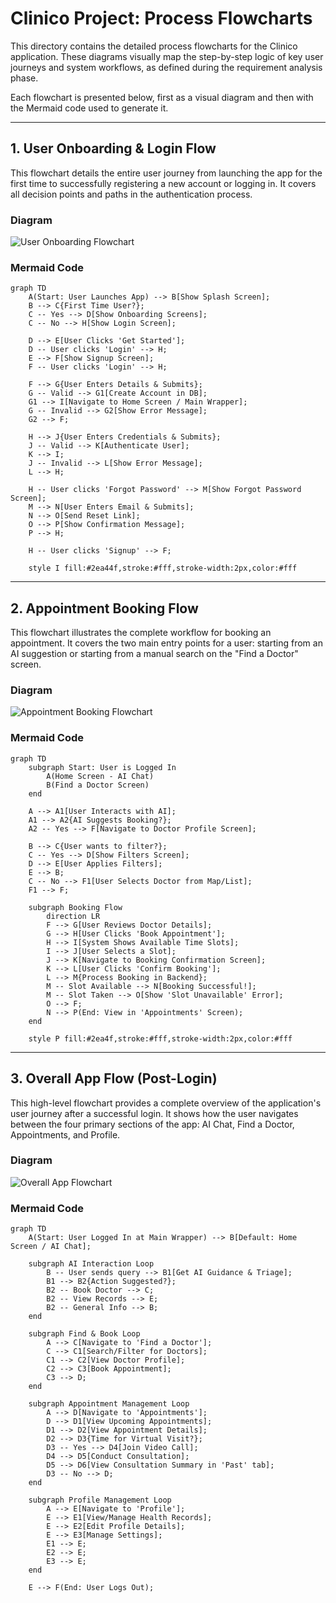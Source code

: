 # Clinico Project: Process Flowcharts

This directory contains the detailed process flowcharts for the Clinico application. These diagrams visually map the step-by-step logic of key user journeys and system workflows, as defined during the requirement analysis phase.

Each flowchart is presented below, first as a visual diagram and then with the Mermaid code used to generate it.

---

## 1. User Onboarding & Login Flow

This flowchart details the entire user journey from launching the app for the first time to successfully registering a new account or logging in. It covers all decision points and paths in the authentication process.

### Diagram
![User Onboarding Flowchart](user_onboarding_flow.svg)

### Mermaid Code
```mermaid
graph TD
    A(Start: User Launches App) --> B[Show Splash Screen];
    B --> C{First Time User?};
    C -- Yes --> D[Show Onboarding Screens];
    C -- No --> H[Show Login Screen];
    
    D --> E[User Clicks 'Get Started'];
    D -- User clicks 'Login' --> H;
    E --> F[Show Signup Screen];
    F -- User clicks 'Login' --> H;

    F --> G{User Enters Details & Submits};
    G -- Valid --> G1[Create Account in DB];
    G1 --> I[Navigate to Home Screen / Main Wrapper];
    G -- Invalid --> G2[Show Error Message];
    G2 --> F;
    
    H --> J{User Enters Credentials & Submits};
    J -- Valid --> K[Authenticate User];
    K --> I;
    J -- Invalid --> L[Show Error Message];
    L --> H;

    H -- User clicks 'Forgot Password' --> M[Show Forgot Password Screen];
    M --> N[User Enters Email & Submits];
    N --> O[Send Reset Link];
    O --> P[Show Confirmation Message];
    P --> H;
    
    H -- User clicks 'Signup' --> F;

    style I fill:#2ea44f,stroke:#fff,stroke-width:2px,color:#fff
```

---

## 2. Appointment Booking Flow

This flowchart illustrates the complete workflow for booking an appointment. It covers the two main entry points for a user: starting from an AI suggestion or starting from a manual search on the "Find a Doctor" screen.

### Diagram
![Appointment Booking Flowchart](appointment_booking_flow.svg)

### Mermaid Code
```mermaid
graph TD
    subgraph Start: User is Logged In
        A(Home Screen - AI Chat)
        B(Find a Doctor Screen)
    end

    A --> A1[User Interacts with AI];
    A1 --> A2{AI Suggests Booking?};
    A2 -- Yes --> F[Navigate to Doctor Profile Screen];

    B --> C{User wants to filter?};
    C -- Yes --> D[Show Filters Screen];
    D --> E[User Applies Filters];
    E --> B;
    C -- No --> F1[User Selects Doctor from Map/List];
    F1 --> F;
    
    subgraph Booking Flow
        direction LR
        F --> G[User Reviews Doctor Details];
        G --> H[User Clicks 'Book Appointment'];
        H --> I[System Shows Available Time Slots];
        I --> J[User Selects a Slot];
        J --> K[Navigate to Booking Confirmation Screen];
        K --> L[User Clicks 'Confirm Booking'];
        L --> M{Process Booking in Backend};
        M -- Slot Available --> N[Booking Successful!];
        M -- Slot Taken --> O[Show 'Slot Unavailable' Error];
        O --> F;
        N --> P(End: View in 'Appointments' Screen);
    end

    style P fill:#2ea4f,stroke:#fff,stroke-width:2px,color:#fff
```

---

## 3. Overall App Flow (Post-Login)

This high-level flowchart provides a complete overview of the application's user journey after a successful login. It shows how the user navigates between the four primary sections of the app: AI Chat, Find a Doctor, Appointments, and Profile.

### Diagram
![Overall App Flowchart](app_flow_chart.svg)

### Mermaid Code
```mermaid
graph TD
    A(Start: User Logged In at Main Wrapper) --> B[Default: Home Screen / AI Chat];
    
    subgraph AI Interaction Loop
        B -- User sends query --> B1[Get AI Guidance & Triage];
        B1 --> B2{Action Suggested?};
        B2 -- Book Doctor --> C;
        B2 -- View Records --> E;
        B2 -- General Info --> B;
    end

    subgraph Find & Book Loop
        A --> C[Navigate to 'Find a Doctor'];
        C --> C1[Search/Filter for Doctors];
        C1 --> C2[View Doctor Profile];
        C2 --> C3[Book Appointment];
        C3 --> D;
    end

    subgraph Appointment Management Loop
        A --> D[Navigate to 'Appointments'];
        D --> D1[View Upcoming Appointments];
        D1 --> D2[View Appointment Details];
        D2 --> D3{Time for Virtual Visit?};
        D3 -- Yes --> D4[Join Video Call];
        D4 --> D5[Conduct Consultation];
        D5 --> D6[View Consultation Summary in 'Past' tab];
        D3 -- No --> D;
    end

    subgraph Profile Management Loop
        A --> E[Navigate to 'Profile'];
        E --> E1[View/Manage Health Records];
        E --> E2[Edit Profile Details];
        E --> E3[Manage Settings];
        E1 --> E;
        E2 --> E;
        E3 --> E;
    end

    E --> F(End: User Logs Out);
```